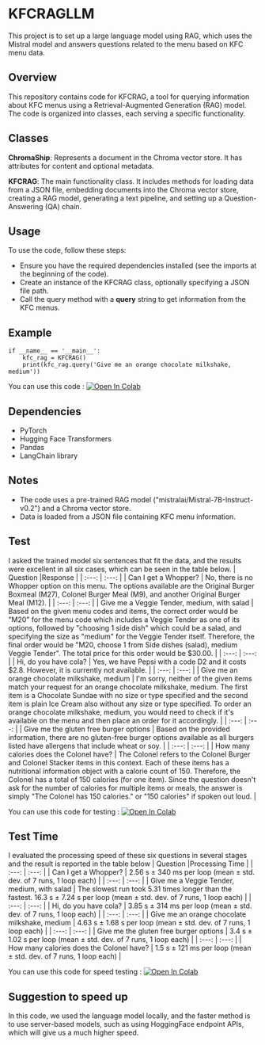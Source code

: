 # KFCRAGLLM
This project is to set up a large language model using RAG, which uses the Mistral model and answers questions related to the menu based on KFC menu data.
## Overview
This repository contains code for KFCRAG, a tool for querying information about KFC menus using a Retrieval-Augmented Generation (RAG) model. The code is organized into classes, each serving a specific functionality.
## Classes
<b>ChromaShip</b>: Represents a document in the Chroma vector store. It has attributes for content and optional metadata.

<b>KFCRAG</b>: The main functionality class. It includes methods for loading data from a JSON file, embedding documents into the Chroma vector store, creating a RAG model, generating a text pipeline, and setting up a Question-Answering (QA) chain.
## Usage
To use the code, follow these steps:

* Ensure you have the required dependencies installed (see the imports at the beginning of the code).
* Create an instance of the KFCRAG class, optionally specifying a JSON file path.
* Call the query method with a <b>query</b> string to get information from the KFC menus.

## Example
```
if __name__ == '__main__':
    kfc_rag = KFCRAG()
    print(kfc_rag.query('Give me an orange chocolate milkshake, medium'))
```
You can use this code :
[![Open In Colab](https://colab.research.google.com/assets/colab-badge.svg)](https://colab.research.google.com/drive/144w89-CQuYm-Y-zkDQINK-MTBTMxT1jV?usp=sharing)

## Dependencies
* PyTorch
* Hugging Face Transformers
* Pandas
* LangChain library

## Notes
* The code uses a pre-trained RAG model ("mistralai/Mistral-7B-Instruct-v0.2") and a Chroma vector store.
* Data is loaded from a JSON file containing KFC menu information.

## Test 
I asked the trained model six sentences that fit the data, and the results were excellent in all six cases, which can be seen in the table below.
| Question |Response   |
|  :---:  |  :---: | 
| Can I get a Whopper? | No, there is no Whopper option on this menu. The options available are the Original Burger Boxmeal (M27), Colonel Burger Meal (M9), and another Original Burger Meal (M12).  | 
|  :---:  | :---:  | 
| Give me a Veggie Tender, medium, with salad | Based on the given menu codes and items, the correct order would be "M20" for the menu code which includes a Veggie Tender as one of its options, followed by "choosing 1 side dish" which could be a salad, and specifying the size as "medium" for the Veggie Tender itself. Therefore, the final order would be "M20, choose 1 from Side dishes (salad), medium Veggie Tender". The total price for this order would be $30.00.   | 
| :---:  | :---:  | 
| Hi, do you have cola? | Yes, we have Pepsi with a code D2 and it costs $2.8. However, it is currently not available.   | 
|  :---:   | :---:  | 
| Give me an orange chocolate milkshake, medium | I'm sorry, neither of the given items match your request for an orange chocolate milkshake, medium. The first item is a Chocolate Sundae with no size or type specified and the second item is plain Ice Cream also without any size or type specified. To order an orange chocolate milkshake, medium, you would need to check if it's available on the menu and then place an order for it accordingly.   | 
|  :---:   | :---:  | 
| Give me the gluten free burger options | Based on the provided information, there are no gluten-free burger options available as all burgers listed have allergens that include wheat or soy.  | 
|  :---:  | :---:  | 
| How many calories does the Colonel have? | The Colonel refers to the Colonel Burger and Colonel Stacker items in this context. Each of these items has a nutritional information object with a calorie count of 150. Therefore, the Colonel has a total of 150 calories (for one item). Since the question doesn't ask for the number of calories for multiple items or meals, the answer is simply "The Colonel has 150 calories." or "150 calories" if spoken out loud.   | 

You can use this code for testing :
[![Open In Colab](https://colab.research.google.com/assets/colab-badge.svg)](https://colab.research.google.com/drive/1vZZ4KKRIWDwCyJDLFoN9Qu6ld27mTEa0?usp=sharing)

## Test Time
I evaluated the processing speed of these six questions in several stages and the result is reported in the table below
| Question |Processing Time   |
|  :---:  |  :---: | 
| Can I get a Whopper? | 2.56 s ± 340 ms per loop (mean ± std. dev. of 7 runs, 1 loop each)  | 
|  :---:  | :---:  | 
| Give me a Veggie Tender, medium, with salad | The slowest run took 5.31 times longer than the fastest. 16.3 s ± 7.24 s per loop (mean ± std. dev. of 7 runs, 1 loop each) | 
| :---:  | :---:  | 
| Hi, do you have cola? | 3.85 s ± 314 ms per loop (mean ± std. dev. of 7 runs, 1 loop each)  | 
|  :---:   | :---:  | 
| Give me an orange chocolate milkshake, medium | 4.63 s ± 1.68 s per loop (mean ± std. dev. of 7 runs, 1 loop each)  | 
|  :---:   | :---:  | 
| Give me the gluten free burger options | 3.4 s ± 1.02 s per loop (mean ± std. dev. of 7 runs, 1 loop each)  | 
|  :---:  | :---:  | 
| How many calories does the Colonel have? | 1.5 s ± 121 ms per loop (mean ± std. dev. of 7 runs, 1 loop each)  | 

You can use this code for speed testing  :
[![Open In Colab](https://colab.research.google.com/assets/colab-badge.svg)](https://colab.research.google.com/drive/1amGO0apUdK4MTWU3NpUp752YMl5FlBX-?usp=sharing)

## Suggestion to speed up
In this code, we used the language model locally, and the faster method is to use server-based models, such as using HoggingFace endpoint APIs, which will give us a much higher speed.

